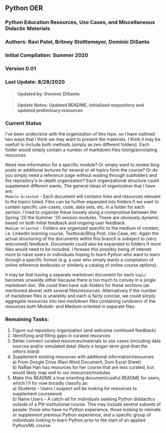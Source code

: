 ## Python OER
### Python Education Resources, Use Cases, and Miscellaneous Didactic Materials
### Authors: Ravi Patel, Britney Stottlemeyer, Dominic DiSanto
### Initial Compilation: Summer 2020
### Version 0.01
### Last Update: 8/28/2020
 > #### Updated by: Dominic DiSanto
 > #### Update Notes: Updated README, initialized respository and updated preliminary resources 

### Current Status
I've been undecisive with the organization of this repo, so I have outlined two ways that I think we may want to present the materials. I think it may be usefult to include both methods (simply as two different folders). Each folder would simply contain a number of markdown files listing/annotating resources

Need new information for a specific module? Or simply want to review blog posts or additional lectures for several or all topics form the course? Or do you simply need a reference page without wading through subfolders and the repository's in-depth organization? Each organizational structure could supplement different wants. The general ideas of organization that I have are:   
  `Module Oriented` - Each document will contains links and resources relevant to the topics listed. Files can be further expanded into folders if we want to contain specific use-cases, code, data sets, etc. in a folder for each section. I tried to organize these loosely along a compromise between the Spring '20 the Summer '20 session modules. These are obviously dynamic based on both initial feedback and ongoing user feedback.  
  `Medium Oriented` - Folders are organized specific to the medium of content, i.e. LinkedIn learning course, Textbook/Blog Post, Use Case, etc. Again the actual structuring of the documents within this branch is subeject to (very welcomed) feedback. Documents could also be expanded to folders if more files would need to be included. I foresee this possibly being of interest more to naive users or individuals hoping to learn Python who want to learn through a specific format (e.g. a user who simply wants a compliation of online reference textbooks or similarly a catalog of online course options). 
  
It may be that having a separate markdown document for each `topic` becomes unwieldy either because there is too much to convey in a single markdown doc. We could then have sub-folders for these sections (as mentioned above) with several files/resources. Alternatively if the number of markdown files is unwieldy and each is fairly concise, we could simply aggregate resources into two markdown files containing rundowns of the resources both Module- and Medium-oriented in separate files. 

### Remaining Tasks:
 1) Figure out repository organization (and welcome continued feedback) 
 2) Identifying and filling gaps in curated resources
 3) Better connect curated resources/materials to use cases (including data sources and/or simulated data) *(likely a longer-term goal than the others listed)*
 4) Supplement existing resources with additional information/resources  
    a) From Google Drive (Ravi Word Document, Dom Excel Sheet)  
    b) NaRae Han has resources for her course that are less curated, but would likely map well to our resources/modules
 5) Make this README a true orienting document/useful README for users, which I'll for now broadly classify as:  
    a) Students - Users I suspect will be looking for resources to supplement coursework  
    b) Naive Users - A catch-all for individuals seeking Python diddactics outside of a Pitt institutional course. This may include several subsets of people: those who have no Python experience, those looking to rekindle or supplement previous Python experience, and a specific group of individuals looking to learn Python prior to hte start of an applied Python/ML course
